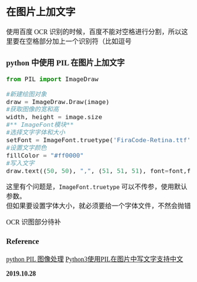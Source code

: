 <font size=4 face='楷体'>

## 在图片上加文字

使用百度 OCR 识别的时候，百度不能对空格进行分割，所以这里要在空格部分加上一个识别符（比如逗号

### python 中使用 PIL 在图片上加文字

```python
from PIL import ImageDraw

#新建绘图对象
draw = ImageDraw.Draw(image)
#获取图像的宽和高
width, height = image.size
#** ImageFont模块**
#选择文字字体和大小
setFont = ImageFont.truetype('FiraCode-Retina.ttf', 20)，
#设置文字颜色
fillColor = "#ff0000"
#写入文字
draw.text((50, 50), ",", (51, 51, 51), font=font,fill=fillColor)
```

这里有个问题是，`ImageFont.truetype` 可以不传参，使用默认参数。  
但如果要设置字体大小，就必须要给一个字体文件，不然会抛错

OCR 识图部分待补

### Reference

[python PIL 图像处理](https://www.jianshu.com/p/e8d058767dfa)
[Python3使用PIL在图片中写文字支持中文](https://blog.csdn.net/feng_601/article/details/83855415)

**2019.10.28**
